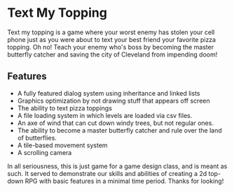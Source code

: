 # Text My Topping #
Text my topping is a game where your worst enemy has stolen your cell phone just as you were about to text your best friend your favorite pizza topping. Oh no! Teach your enemy who's boss by becoming the master butterfly catcher and saving the city of Cleveland from impending doom!

## Features ##
  * A fully featured dialog system using inheritance and linked lists
  * Graphics optimization by not drawing stuff that appears off screen
  * The ability to text pizza toppings
  * A file loading system in which levels are loaded via csv files.
  * An axe of wind that can cut down windy trees, but not regular ones.
  * The ability to become a master butterfly catcher and rule over the land of butterflies.
  * A tile-based movement system
  * A scrolling camera

In all seriousness, this is just game for a game design class, and is meant as such. It served to demonstrate our skills and abilities of creating a 2d top-down RPG with basic features in a minimal time period. Thanks for looking!
